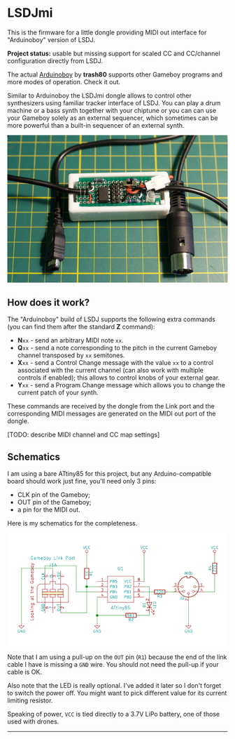 # LSDJmi

This is the firmware for a little dongle providing MIDI out interface for "Arduinoboy" version of LSDJ.

**Project status:** usable but missing support for scaled CC and CC/channel configuration directly from LSDJ.

The actual [Arduinoboy](https://github.com/trash80/Arduinoboy) by **trash80** supports other Gameboy programs and more modes of operation. Check it out.

Similar to Arduinoboy the LSDJmi dongle allows to control other synthesizers using familiar tracker interface of LSDJ. You can play a drum machine or a bass synth together with your chiptune or you can can use your Gameboy solely as an external sequencer, which sometimes can be more powerful than a built-in sequencer of an external synth.

![Overview Image](./overview.jpg)

## How does it work?

The "Arduinoboy" build of LSDJ supports the following extra commands (you can find them after the standard **Z** command):

 - **N**`xx` - send an arbitrary MIDI note `xx`.
 - **Q**`xx` - send a note corresponding to the pitch in the current Gameboy channel transposed by `xx` semitones.
 - **X**`xx` - send a Control Change message with the value `xx` to a control associated with the current channel (can also work with multiple controls if enabled); this allows to control knobs of your external gear. 
 - **Y**`xx` - send a Program Change message which allows you to change the current patch of your synth.

These commands are received by the dongle from the Link port and the corresponding MIDI messages are generated on the MIDI out port of the dongle.

[TODO: describe MIDI channel and CC map settings]

## Schematics

I am using a bare ATtiny85 for this project, but any Arduino-compatible board should work just fine, you'll need only 3 pins:

 - CLK pin of the Gameboy;
 - OUT pin of the Gameboy;
 - a pin for the MIDI out.

Here is my schematics for the completeness. 

![Schematics](./schematics.png)

Note that I am using a pull-up on the `OUT` pin (`R1`) because the end of the link cable I have is missing a `GND` wire. You should not need the pull-up if your cable is OK.

Also note that the LED is really optional. I've added it later so I don't forget to switch the power off. You might want to pick different value for its current limiting resistor.

Speaking of power, `VCC` is tied directly to a 3.7V LiPo battery, one of those used with drones.

---
